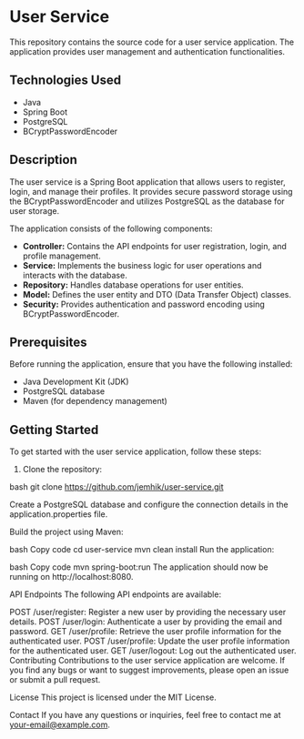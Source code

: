 # User Service

This repository contains the source code for a user service application. The application provides user management and authentication functionalities.

## Technologies Used

- Java
- Spring Boot
- PostgreSQL
- BCryptPasswordEncoder

## Description

The user service is a Spring Boot application that allows users to register, login, and manage their profiles. It provides secure password storage using the BCryptPasswordEncoder and utilizes PostgreSQL as the database for user storage.

The application consists of the following components:

- **Controller:** Contains the API endpoints for user registration, login, and profile management.
- **Service:** Implements the business logic for user operations and interacts with the database.
- **Repository:** Handles database operations for user entities.
- **Model:** Defines the user entity and DTO (Data Transfer Object) classes.
- **Security:** Provides authentication and password encoding using BCryptPasswordEncoder.

## Prerequisites

Before running the application, ensure that you have the following installed:

- Java Development Kit (JDK)
- PostgreSQL database
- Maven (for dependency management)

## Getting Started

To get started with the user service application, follow these steps:

1. Clone the repository:

bash
  git clone https://github.com/jemhik/user-service.git
  
Create a PostgreSQL database and configure the connection details in the application.properties file.

Build the project using Maven:

bash
Copy code
cd user-service
mvn clean install
Run the application:

bash
Copy code
mvn spring-boot:run
The application should now be running on http://localhost:8080.

API Endpoints
The following API endpoints are available:

POST /user/register: Register a new user by providing the necessary user details.
POST /user/login: Authenticate a user by providing the email and password.
GET /user/profile: Retrieve the user profile information for the authenticated user.
POST /user/profile: Update the user profile information for the authenticated user.
GET /user/logout: Log out the authenticated user.
Contributing
Contributions to the user service application are welcome. If you find any bugs or want to suggest improvements, please open an issue or submit a pull request.

License
This project is licensed under the MIT License.

Contact
If you have any questions or inquiries, feel free to contact me at your-email@example.com.
